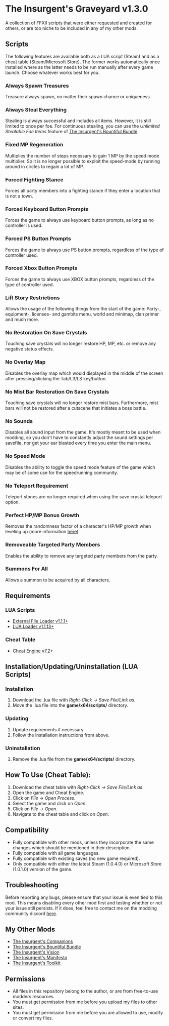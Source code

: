 # The Insurgent's Graveyard v1.3.0
A collection of FFXII scripts that were either requested and created for others, or are too niche to be included in any of my other mods.

## Scripts
The following features are available both as a LUA script (Steam) and as a cheat table (Steam/Microsoft Store). The former works automatically once installed where as the latter needs to be run manually after every game launch. Choose whatever works best for you.

### Always Spawn Treasures
Treasure always spawn, no matter their spawn chance or uniqueness.

### Always Steal Everything
Stealing is always successful and includes all items. However, it is still limited to once per foe. For continuous stealing, you can use the *Unlimited Stealable Foe Items* feature of [The Insurgent's Bountiful Bundle](https://www.nexusmods.com/finalfantasy12/mods/185)

### Fixed MP Regeneration
Multiplies the number of steps necessary to gain 1 MP by the speed mode multiplier. So it is no longer possible to exploit the speed-mode by running around in circles to regain a lot of MP.

### Forced Fighting Stance
Forces all party members into a fighting stance if they enter a location that is not a town.

### Forced Keyboard Button Prompts
Forces the game to always use keyboard button prompts, as long as no controller is used.

### Forced PS Button Prompts
Forces the game to always use PS button prompts, regardless of the type of controller used.

### Forced Xbox Button Prompts
Forces the game to always use XBOX button prompts, regardless of the type of controller used.

### Lift Story Restrictions
Allows the usage of the following things from the start of the game: Party-, equipment-, licenses- and gambits menu, world and minimap, clan primer and much more.

### No Restoration On Save Crystals
Touching save crystals will no longer restore HP, MP, etc. or remove any negative status effects.

### No Overlay Map
Disables the overlay map which would displayed in the middle of the screen after pressing/clicking the Tab/L3/LS key/button.

### No Mist Bar Restoration On Save Crystals
Touching save crystals will no longer restore mist bars. Furthermore, mist bars will not be restored after a cutscene that initiates a boss battle.

### No Sounds
Disables all sound input from the game. It's mostly meant to be used when modding, so you don't have to constantly adjust the sound settings per savefile, nor get your ear blasted every time you enter the main menu.

### No Speed Mode
Disables the ability to toggle the speed mode feature of the game which may be of some use for the speedrunning community.

### No Teleport Requirement
Teleport stones are no longer required when using the save crystal teleport option.

### Perfect HP/MP Bonus Growth
Removes the randomness factor of a character's HP/MP growth when leveling up (more information [here](https://finalfantasy.fandom.com/wiki/Final_Fantasy_XII_stats#cite_ref-ff12_1-1))

### Removeable Targeted Party Members
Enables the ability to remove any targeted party members from the party.

### Summons For All
Allows a summon to be acquired by all characters.

## Requirements

### LUA Scripts
- [External File Loader v1.1.1+](https://www.nexusmods.com/finalfantasy12/mods/170?tab=files)
- [LUA Loader v1.1.13+](https://www.nexusmods.com/finalfantasy12/mods/171?tab=files)

### Cheat Table
- [Cheat Engine v7.2+](https://github.com/cheat-engine/cheat-engine/releases)

## Installation/Updating/Uninstallation (LUA Scripts)

### Installation
1. Download the .lua file with *Right-Click -> Save File/Link as*.
2. Move the .lua file into the **game/x64/scripts/** directory.

### Updating
1. Update requirements if necessary.
2. Follow the installation instructions from above.

### Uninstallation
1. Remove the .lua file from the **game/x64/scripts/** directory.

## How To Use (Cheat Table):
1. Download the cheat table with *Right-Click -> Save File/Link as*.
2. Open the game and Cheat Engine.
3. Click on *File* -> *Open Process*.
4. Select the game and click on *Open*.
5. Click on *File* -> *Open*.
6. Navigate to the cheat table and click on *Open*.

## Compatibility
- Fully compatible with other mods, unless they incorporate the same changes which should be mentioned in their description.
- Fully compatible with all game languages.
- Fully compatible with existing saves (no new game required).
- Only compatible with either the latest Steam (1.0.4.0) or Microsoft Store (1.0.1.0) version of the game.

## Troubleshooting
Before reporting any bugs, please ensure that your issue is even tied to this mod. This means disabling every other mod first and testing whether or not your issue still persists. If it does, feel free to contact me on the modding community discord [here](https://discord.gg/UBrP6ME).

## My Other Mods
- [The Insurgent's Companions](https://www.nexusmods.com/finalfantasy12/mods/217)
- [The Insurgent's Bountiful Bundle](https://www.nexusmods.com/finalfantasy12/mods/185)
- [The Insurgent's Vision](https://www.nexusmods.com/finalfantasy12/mods/220)
- [The Insurgent's Manifesto](https://www.nexusmods.com/finalfantasy12/mods/218)
- [The Insurgent's Toolkit](https://www.nexusmods.com/finalfantasy12/mods/160)

## Permissions
- All files in this repository belong to the author, or are from free-to-use modders resources.
- You must get permission from me before you upload my files to other sites.
- You must get permission from me before you are allowed to use, modify or convert my files.
